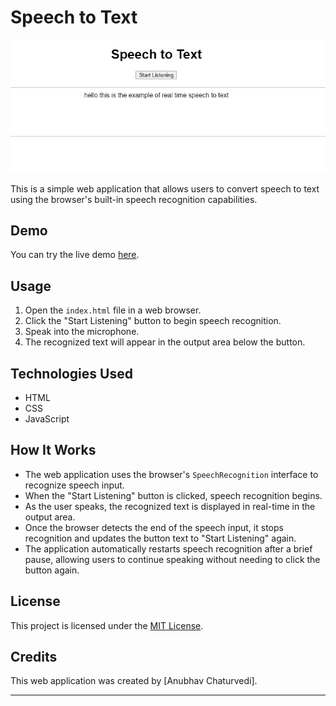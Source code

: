 # Speech to Text

![Screenshot](https://github.com/AnubhavChaturved1/SpeechToText/blob/main/Screenshot%202024-04-01%20231330.png)

This is a simple web application that allows users to convert speech to text using the browser's built-in speech recognition capabilities.

## Demo

You can try the live demo [here](https://illustrious-lokum-6f6f5a.netlify.app/).

## Usage

1. Open the `index.html` file in a web browser.
2. Click the "Start Listening" button to begin speech recognition.
3. Speak into the microphone.
4. The recognized text will appear in the output area below the button.

## Technologies Used

- HTML
- CSS
- JavaScript

## How It Works

- The web application uses the browser's `SpeechRecognition` interface to recognize speech input.
- When the "Start Listening" button is clicked, speech recognition begins.
- As the user speaks, the recognized text is displayed in real-time in the output area.
- Once the browser detects the end of the speech input, it stops recognition and updates the button text to "Start Listening" again.
- The application automatically restarts speech recognition after a brief pause, allowing users to continue speaking without needing to click the button again.

## License

This project is licensed under the [MIT License](LICENSE).

## Credits

This web application was created by [Anubhav Chaturvedi].

---
